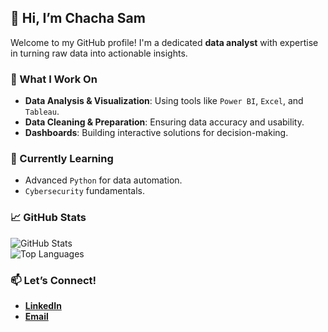 ## 👋 Hi, I’m Chacha Sam  

Welcome to my GitHub profile! I'm a dedicated **data analyst** with expertise in turning raw data into actionable insights.  

### 👀 What I Work On  
- **Data Analysis & Visualization**: Using tools like `Power BI`, `Excel`, and `Tableau`.  
- **Data Cleaning & Preparation**: Ensuring data accuracy and usability.  
- **Dashboards**: Building interactive solutions for decision-making.  

### 🌱 Currently Learning  
- Advanced `Python` for data automation.  
- `Cybersecurity` fundamentals.  

### 📈 GitHub Stats  
![GitHub Stats](https://github-readme-stats.vercel.app/api?username=your-username&show_icons=true&theme=radical)  
![Top Languages](https://github-readme-stats.vercel.app/api/top-langs/?username=your-username&layout=compact&theme=radical)  

### 📫 Let’s Connect!  
- [**LinkedIn**](https://www.linkedin.com/in/chacha-gibiti-2a18a5287?utm_source=share&utm_campaign=share_via&utm_content=profile&utm_medium=android_app)  
- [**Email**](mailto:chachasam57@outlook.com)